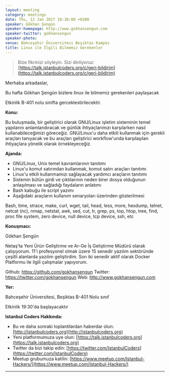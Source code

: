```yaml
---
layout: meeting
category: meetings
date: Thu, 12 Jan 2017 19:30:00 +0200
speaker: Gökhan Şengün
speaker-homepage: http://www.gokhansengun.com
speaker-twitter: gokhansengun
speaker-photo:
venue: Bahceşehir Üniversitesi Beşiktas Kampüs
title: Linux ile İlgili Bilmemiz Gerekenler
---
```


> Bize fikrinizi söyleyin. Sizi dinliyoruz: [https://talk.istanbulcoders.org/c/geri-bildirim](https://talk.istanbulcoders.org/c/geri-bildirim)

Merhaba arkadaslar,

Bu hafta Gökhan Şengün bizlere linux ile bilmemiz gerekenleri paylaşacak

Etkinlik B-401 nolu sinifta gerceklestirilecektir.

**Konu:**

Bu buluşmada, bir geliştirici olarak GNU/Linux işletim sisteminin temel yapılarını anlamlandıracak ve günlük ihtiyaçlarımızı karşılarken nasıl kullanabileceğimizi göreceğiz. GNU/Linux'u daha etkili kullanmak için gerekli araçları tanıyacak ve bu araçları geliştirici workflow'unda karşılaşılan ihtiyaçlara yönelik olarak örnekleyeceğiz.

__Ajanda:__

- GNU/Linux, Unix temel kavramlarının tanıtımı
- Linux'u komut satırından kullanmak, komut satırı araçları tanıtımı
- Linux'u etkili kullanmamızı sağlayacak yardımcı araçların tanıtımı
- Sistemin bütün girdi ve çıktılarının neden birer dosya olduğunun anlaşılması ve sağladığı faydaların anlatımı
- Bash kabuğu ile script yazımı
- Aşağıdaki araçların kullanım senaryoları üzerinden gösterilmesi

Bash, time, strace, make, curl, wget, tail, head, less, more, hexdump, telnet, netcat (nc), nmap, netstat, awk, sed, cut, tr, grep, ps, top, htop, tree, find, proc file system, zero device, null device, tcp device, ssh, etc

**Konuşmacı:**

Gökhan Şengün

Netaş’ta Yeni Ürün Geliştirme ve Ar-Ge İş Geliştirme Müdürü olarak çalışıyorum. 11'i profesyonel olmak üzere 15 senedir yazılım sektöründe çeşitli alanlarda yazılım geliştirdim. Son iki senedir aktif olarak Docker Platformu ile ilgili çalışmalar yapıyorum.

Github: https://github.com/gokhansengun
Twitter: https://twitter.com/gokhansengun
Web: http://www.gokhansengun.com

**Yer:**

Bahceşehir Üniversitesi, Beşiktas B-401 Nolu sınıf

Etkinlik 19:30'da başlayacaktır

**Istanbul Coders Hakkında:**

- Bu ve daha sonraki toplantilardan haberdar olun: [http://istanbulcoders.org](http://istanbulcoders.org)
- Yeni platformumuza uye olun: [https://talk.istanbulcoders.org](https://talk.istanbulcoders.org)
- Twitter da bizi takip edin: [https://twitter.com/IstanbulCoders](https://twitter.com/IstanbulCoders)
- Meetup grubumuza katilin: [https://www.meetup.com/Istanbul-Hackers/](https://www.meetup.com/Istanbul-Hackers/)

----

